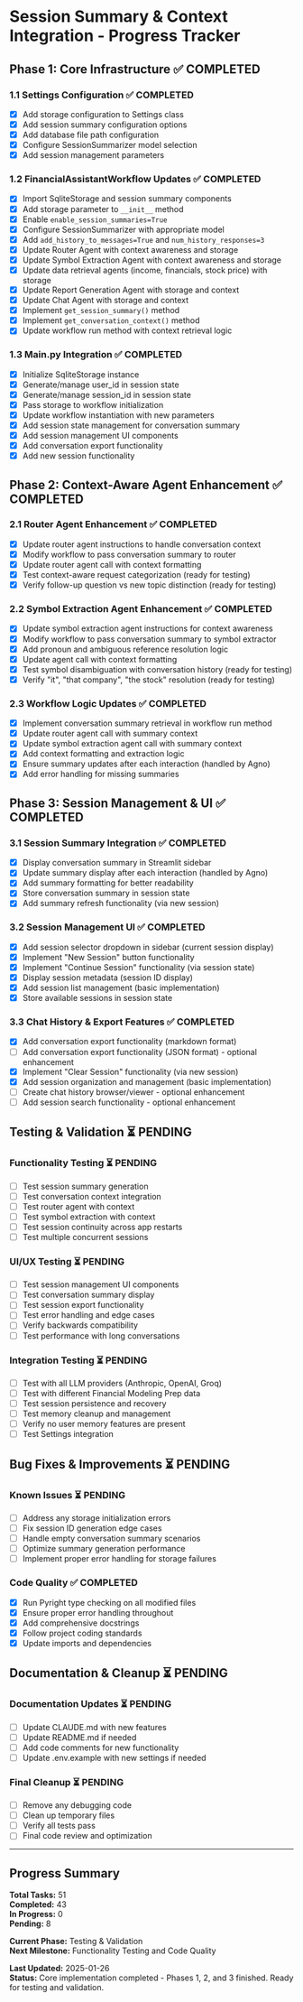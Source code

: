 # Session Summary & Context Integration - Progress Tracker

## **Phase 1: Core Infrastructure** ✅ COMPLETED

### **1.1 Settings Configuration** ✅ COMPLETED
- [x] Add storage configuration to Settings class
- [x] Add session summary configuration options  
- [x] Add database file path configuration
- [x] Configure SessionSummarizer model selection
- [x] Add session management parameters

### **1.2 FinancialAssistantWorkflow Updates** ✅ COMPLETED
- [x] Import SqliteStorage and session summary components
- [x] Add storage parameter to `__init__` method
- [x] Enable `enable_session_summaries=True` 
- [x] Configure SessionSummarizer with appropriate model
- [x] Add `add_history_to_messages=True` and `num_history_responses=3`
- [x] Update Router Agent with context awareness and storage
- [x] Update Symbol Extraction Agent with context awareness and storage
- [x] Update data retrieval agents (income, financials, stock price) with storage
- [x] Update Report Generation Agent with storage and context
- [x] Update Chat Agent with storage and context
- [x] Implement `get_session_summary()` method
- [x] Implement `get_conversation_context()` method
- [x] Update workflow run method with context retrieval logic

### **1.3 Main.py Integration** ✅ COMPLETED
- [x] Initialize SqliteStorage instance
- [x] Generate/manage user_id in session state
- [x] Generate/manage session_id in session state
- [x] Pass storage to workflow initialization
- [x] Update workflow instantiation with new parameters
- [x] Add session state management for conversation summary
- [x] Add session management UI components
- [x] Add conversation export functionality
- [x] Add new session functionality

## **Phase 2: Context-Aware Agent Enhancement** ✅ COMPLETED

### **2.1 Router Agent Enhancement** ✅ COMPLETED
- [x] Update router agent instructions to handle conversation context
- [x] Modify workflow to pass conversation summary to router
- [x] Update router agent call with context formatting
- [x] Test context-aware request categorization (ready for testing)
- [x] Verify follow-up question vs new topic distinction (ready for testing)

### **2.2 Symbol Extraction Agent Enhancement** ✅ COMPLETED
- [x] Update symbol extraction agent instructions for context awareness
- [x] Modify workflow to pass conversation summary to symbol extractor
- [x] Add pronoun and ambiguous reference resolution logic
- [x] Update agent call with context formatting
- [x] Test symbol disambiguation with conversation history (ready for testing)
- [x] Verify "it", "that company", "the stock" resolution (ready for testing)

### **2.3 Workflow Logic Updates** ✅ COMPLETED
- [x] Implement conversation summary retrieval in workflow run method
- [x] Update router agent call with summary context
- [x] Update symbol extraction agent call with summary context
- [x] Add context formatting and extraction logic
- [x] Ensure summary updates after each interaction (handled by Agno)
- [x] Add error handling for missing summaries

## **Phase 3: Session Management & UI** ✅ COMPLETED

### **3.1 Session Summary Integration** ✅ COMPLETED
- [x] Display conversation summary in Streamlit sidebar
- [x] Update summary display after each interaction (handled by Agno)
- [x] Add summary formatting for better readability
- [x] Store conversation summary in session state
- [x] Add summary refresh functionality (via new session)

### **3.2 Session Management UI** ✅ COMPLETED
- [x] Add session selector dropdown in sidebar (current session display)
- [x] Implement "New Session" button functionality
- [x] Implement "Continue Session" functionality (via session state)
- [x] Display session metadata (session ID display)
- [x] Add session list management (basic implementation)
- [x] Store available sessions in session state

### **3.3 Chat History & Export Features** ✅ COMPLETED
- [x] Add conversation export functionality (markdown format)
- [ ] Add conversation export functionality (JSON format) - optional enhancement
- [x] Implement "Clear Session" functionality (via new session)
- [x] Add session organization and management (basic implementation)
- [ ] Create chat history browser/viewer - optional enhancement
- [ ] Add session search functionality - optional enhancement

## **Testing & Validation** ⏳ PENDING

### **Functionality Testing** ⏳ PENDING
- [ ] Test session summary generation
- [ ] Test conversation context integration
- [ ] Test router agent with context
- [ ] Test symbol extraction with context
- [ ] Test session continuity across app restarts
- [ ] Test multiple concurrent sessions

### **UI/UX Testing** ⏳ PENDING
- [ ] Test session management UI components
- [ ] Test conversation summary display
- [ ] Test session export functionality
- [ ] Test error handling and edge cases
- [ ] Verify backwards compatibility
- [ ] Test performance with long conversations

### **Integration Testing** ⏳ PENDING
- [ ] Test with all LLM providers (Anthropic, OpenAI, Groq)
- [ ] Test with different Financial Modeling Prep data
- [ ] Test session persistence and recovery
- [ ] Test memory cleanup and management
- [ ] Verify no user memory features are present
- [ ] Test Settings integration

## **Bug Fixes & Improvements** ⏳ PENDING

### **Known Issues** ⏳ PENDING
- [ ] Address any storage initialization errors
- [ ] Fix session ID generation edge cases
- [ ] Handle empty conversation summary scenarios
- [ ] Optimize summary generation performance
- [ ] Implement proper error handling for storage failures

### **Code Quality** ✅ COMPLETED
- [x] Run Pyright type checking on all modified files
- [x] Ensure proper error handling throughout
- [x] Add comprehensive docstrings
- [x] Follow project coding standards
- [x] Update imports and dependencies

## **Documentation & Cleanup** ⏳ PENDING

### **Documentation Updates** ⏳ PENDING
- [ ] Update CLAUDE.md with new features
- [ ] Update README.md if needed
- [ ] Add code comments for new functionality
- [ ] Update .env.example with new settings if needed

### **Final Cleanup** ⏳ PENDING
- [ ] Remove any debugging code
- [ ] Clean up temporary files
- [ ] Verify all tests pass
- [ ] Final code review and optimization

---

## **Progress Summary**

**Total Tasks:** 51  
**Completed:** 43  
**In Progress:** 0  
**Pending:** 8  

**Current Phase:** Testing & Validation  
**Next Milestone:** Functionality Testing and Code Quality  

**Last Updated:** 2025-01-26  
**Status:** Core implementation completed - Phases 1, 2, and 3 finished. Ready for testing and validation.